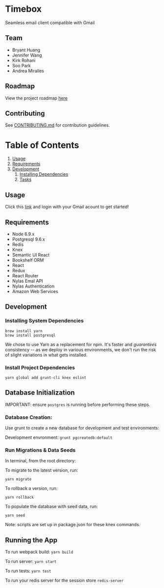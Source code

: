 # Timebox

Seamless email client compatible with Gmail

## Team

- Bryant Huang
- Jennifer Wang
- Kirk Rohani
- Soo Park
- Andrea Miralles

## Roadmap

View the project roadmap [here](https://docs.google.com/document/d/1mt4K9bqHS1zIeejx9vtdj4LopGqEdqqY94ZmrbRnXQU/edit#heading=h.ihjn7e6kkht8)

## Contributing

See [CONTRIBUTING.md](CONTRIBUTING.md) for contribution guidelines.

# Table of Contents

1. [Usage](#Usage)
1. [Requirements](#requirements)
1. [Development](#development)
    1. [Installing Dependencies](#installing-dependencies)
    1. [Tasks](#tasks)

## Usage

Click this [link](http://timebox-dev.us-west-1.elasticbeanstalk.com) and login with your Gmail acount to get started!

## Requirements

- Node 6.9.x
- Postgresql 9.6.x
- Redis
- Knex
- Semantic UI React
- Bookshelf ORM
- React
- Redux
- React Router
- Nylas Emal API
- Nylas Authentication
- Amazon Web Services


## Development

### Installing System Dependencies

```
brew install yarn
brew install postgresql
```

We chose to use Yarn as a replacement for npm. It's faster and *guarantees* consistency -- as we deploy in various environments, we don't run the risk of slight variations in what gets installed.

### Install Project Dependencies

```
yarn global add grunt-cli knex eslint
```


## Database Initialization

IMPORTANT: ensure `postgres` is running before performing these steps.

### Database Creation:

Use grunt to create a new database for development and test environments:

Development envronment: `grunt pgcreatedb:default`


### Run Migrations & Data Seeds

In terminal, from the root directory:

To migrate to the latest version, run:

`yarn migrate`

To rollback a version, run:

`yarn rollback`

To populate the database with seed data, run:

`yarn seed`

Note: scripts are set up in package.json for these knex commands.

## Running the App

To run webpack build: `yarn build`

To run server: `yarn start`

To run tests: `yarn test`

To run your redis server for the session store `redis-server`


